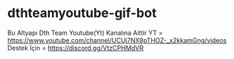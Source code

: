 # dthteamyoutube-gif-bot
Bu Altyapı Dth Team Youtube(Yt) Kanalına Aittir YT = https://www.youtube.com/channel/UCUj7NX8pTHOZ-_x2kkamGng/videos Destek İçin = https://discord.gg/VtzCPHMdVR
